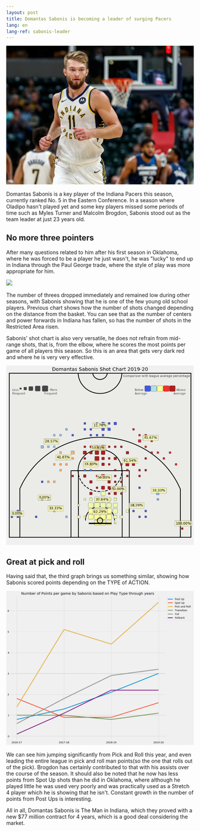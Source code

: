 ```yaml
---
layout: post
title: Domantas Sabonis is becoming a leader of surging Pacers
lang: en
lang-ref: sabonis-leader
---
```


![](/assets/sabonis_pacers/sabonis_img.jpg)

Domantas Sabonis is a key player of the Indiana Pacers this season, currently ranked No. 5 in the Eastern Conference. In a season where Oladipo hasn't played yet and some key players missed some periods of time such as Myles Turner and Malcolm Brogdon, Sabonis stood out as the team leader at just 23 years old.

<!--more-->

## No more three pointers

After many questions related to him after his first season in Oklahoma, where he was forced to be a player he just wasn't, he was "lucky" to end up in Indiana through the Paul George trade, where the style of play was more appropriate for him.

![](/assets/sabonis_pacers/shots.png)

The number of threes dropped immediately and remained low during other seasons, with Sabonis showing that he is one of the few young old school players. Previous chart shows how the number of shots changed depending on the distance from the basket. You can see that as the number of centers and power forwards in Indiana has fallen, so has the number of shots in the Restricted Area risen.

Sabonis' shot chart is also very versatile, he does not refrain from mid-range shots, that is, from the elbow, where he scores the most points per game of all players this season. So this is an area that gets very dark red and where he is very very effective.

![](/assets/sabonis_pacers/sabonis_shotchart_correct.png)

## Great at pick and roll

Having said that, the third graph brings us something similar, showing how Sabonis scored points depending on the TYPE of ACTION.

![](/assets/sabonis_pacers/sabonis_plays.png)

We can see him jumping significantly from Pick and Roll this year, and even leading the entire league in pick and roll man points(so the one that rolls out of the pick). Brogdon has certainly contributed to that with his assists over the course of the season. It should also be noted that he now has less points from Spot Up shots than he did in Oklahoma, where although he played little he was used very poorly and was practically used as a Stretch 4 player which he is showing that he isn't. Constant growth in the number of points from Post Ups is interesting.

All in all, Domantas Sabonis is The Man in Indiana, which they proved with a new $77 million contract for 4 years, which is a good deal considering the market.
